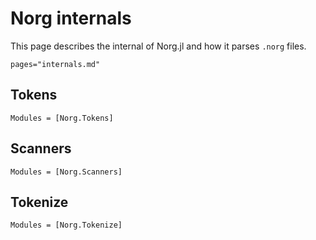# Norg internals

This page describes the internal of Norg.jl and how it parses `.norg` files.

```@contents
pages="internals.md"
```

## Tokens

```@autodocs
Modules = [Norg.Tokens]
```

## Scanners

```@autodocs
Modules = [Norg.Scanners]
```

## Tokenize

```@autodocs
Modules = [Norg.Tokenize]
```
